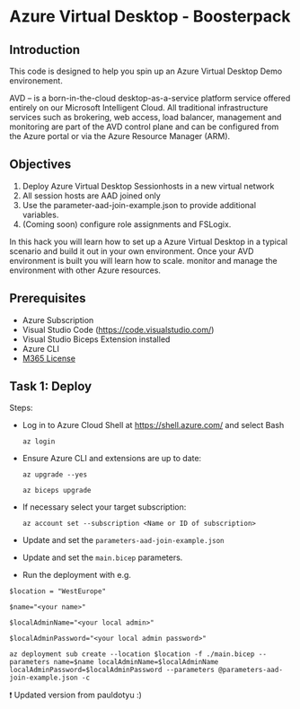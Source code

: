 # Azure Virtual Desktop - Boosterpack

## Introduction

This code is designed to help you spin up an Azure Virtual Desktop Demo environement.

AVD – is a born-in-the-cloud desktop-as-a-service platform service offered entirely on our Microsoft Intelligent Cloud. 
All traditional infrastructure services such as brokering, web access, load balancer, management and monitoring are part of the AVD control plane and can be configured from the Azure portal or via the Azure Resource Manager (ARM).

## Objectives

1. Deploy Azure Virtual Desktop Sessionhosts in a new virtual network
2. All session hosts are AAD joined only
3. Use the parameter-aad-join-example.json to provide additional variables.
4. (Coming soon) configure role assignments and FSLogix. 

In this hack you will learn how to set up a Azure Virtual Desktop in a typical scenario and build it out in your own environment. Once your AVD environment is built you will learn how to scale. monitor and manage the environment with other Azure resources. 

## Prerequisites

- Azure Subscription
- Visual Studio Code (https://code.visualstudio.com/)
- Visual Studio Biceps Extension installed
- Azure CLI 
- [M365 License](https://docs.microsoft.com/en-us/azure/virtual-desktop/overview#requirements)

## Task 1: Deploy
Steps:
- Log in to Azure Cloud Shell at https://shell.azure.com/ and select Bash

  `az login`

- Ensure Azure CLI and extensions are up to date:

  `az upgrade --yes`

  `az biceps upgrade `
  
- If necessary select your target subscription:
  
  `az account set --subscription <Name or ID of subscription>`

- Update and set the `parameters-aad-join-example.json`
- Update and set the `main.bicep` parameters.

- Run the deployment with e.g. 

`$location = "WestEurope"`

`$name="<your name>"`

`$localAdminName="<your local admin>"`

`$localAdminPassword="<your local admin password>"`

`az deployment sub create --location $location -f ./main.bicep --parameters name=$name localAdminName=$localAdminName localAdminPassword=$localAdminPassword --parameters @parameters-aad-join-example.json -c`

:exclamation: Updated version from pauldotyu :)
